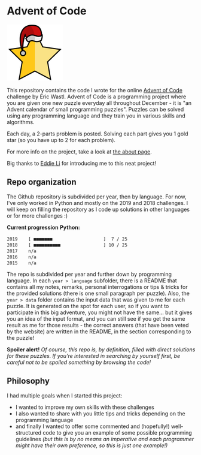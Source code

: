 # Advent of Code

<img src="resources/icon.png" width="150" height="150" />

This repository contains the code I wrote for the online [Advent of Code](https://adventofcode.com) challenge by Eric Wastl. Advent of Code is a programming project where you are given one new puzzle everyday all throughout
December - it is "an Advent calendar of small programming puzzles". Puzzles can be solved using any programming language and they train you in various skills and algorithms.

Each day, a 2-parts problem is posted. Solving each part gives you 1 gold star (so you have up to 2 for each problem).

For more info on the project, take a look at [the about page](https://adventofcode.com/2019/about).

Big thanks to [Eddie Li](https://github.com/xdl) for introducing me to this neat project!

## Repo organization
The Github repository is subdivided per year, then by language. For now, I've only worked in Python and mostly on
the 2019 and 2018 challenges. I will keep on filling the repository as I code up solutions in other languages or for more challenges :)

**Current progression**
**Python:**
```
2019    [ ■■■■■■■                   ]  7 / 25
2018    [ ■■■■■■■■■■                ] 10 / 25
2017    n/a
2016    n/a
2015    n/a
```

The repo is subdivided per year and further down by programming language. In each ``year > language`` subfolder, there is a README that contains all my notes, remarks, personal interrogations or tips & tricks for the provided solutions (there is one small paragraph per puzzle). Also, the ``year > data`` folder contains the input data that was given to me for each puzzle. It is generated on the spot for each user, so if you want to participate in this big adventure, you might not have the same... but it gives you an idea of the input format, and you can still see if you get the same result as me for those results - the correct answers (that have been veted by the website) are written in the README, in the section corresponding to the puzzle!

**Spoiler alert!**
*Of course, this repo is, by definition, filled with direct solutions for these puzzles. If you're interested in searching by yourself first, be careful not to be spoiled something by browsing the code!*

## Philosophy
I had multiple goals when I started this project:
- I wanted to improve my own skills with these challenges
- I also wanted to share with you little tips and tricks depending on the programming language
- and finally I wanted to offer some commented and (hopefully!) well-structured code to give you
  an example of some possible programming guidelines *(but this is by no means an imperative and each
  programmer might have their own preference, so this is just one example!)*
